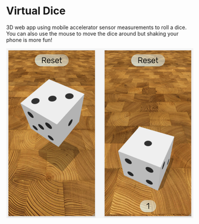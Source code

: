 # Virtual Dice

3D web app using mobile accelerator sensor measurements to roll a dice. You can also use the mouse to move the dice around but shaking your phone is more fun!

![](img/img.jpg)
